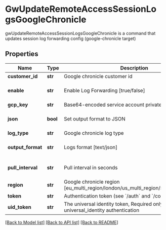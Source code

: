 # GwUpdateRemoteAccessSessionLogsGoogleChronicle

gwUpdateRemoteAccessSessionLogsGoogleChronicle is a command that updates session log forwarding config (google-chronicle target)
## Properties
Name | Type | Description | Notes
------------ | ------------- | ------------- | -------------
**customer_id** | **str** | Google chronicle customer id | [optional] 
**enable** | **str** | Enable Log Forwarding [true/false] | [optional] [default to 'true']
**gcp_key** | **str** | Base64-encoded service account private key text | [optional] 
**json** | **bool** | Set output format to JSON | [optional] [default to False]
**log_type** | **str** | Google chronicle log type | [optional] 
**output_format** | **str** | Logs format [text/json] | [optional] [default to 'text']
**pull_interval** | **str** | Pull interval in seconds | [optional] [default to '10']
**region** | **str** | Google chronicle region [eu_multi_region/london/us_multi_region/singapore/tel_aviv] | [optional] 
**token** | **str** | Authentication token (see &#x60;/auth&#x60; and &#x60;/configure&#x60;) | [optional] 
**uid_token** | **str** | The universal identity token, Required only for universal_identity authentication | [optional] 

[[Back to Model list]](../README.md#documentation-for-models) [[Back to API list]](../README.md#documentation-for-api-endpoints) [[Back to README]](../README.md)


